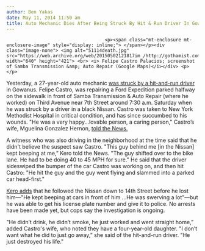 ```yaml
---
author: Ben Yakas
date: May 11, 2014 11:50 am
title: Auto Mechanic Dies After Being Struck By Hit & Run Driver In Gowanus
---
```


	
										<p><span class="mt-enclosure mt-enclosure-image" style="display: inline;"> </span></p><div class="image-none"> <img alt="51114death.jpg" src="https://web.archive.org/web/20150502121817im_/http://gothamist.com/attachments/byakas/51114death.jpg" width="640" height="421"> <br> <i> Felipe Castro Palacios; screenshot of Samba Transmission &amp; Auto Repair (Google Maps)</i></div> <p></p>

<p>Yesterday, a 27-year-old auto mechanic <a href="https://web.archive.org/web/20150502121817/http://gothamist.com/2014/05/10/27-yr-old_in_critical_condition_aft.php">was struck by a hit-and-run driver</a> in Gowanus. Felipe Castro, was repairing a Ford Expedition parked halfway on the sidewalk in front of Samba Transmission &amp; Auto Repair (where he worked) on Third Avenue near 7th Street around 7:30 a.m. Saturday when he was struck by a driver in a black Nissan. Castro was taken to New York Methodist Hospital in critical condition, and has since succumbed to his wounds. &quot;He was a very happy...lovable person, a caring person,&quot; Castro&#x2019;s wife, Mguelina Gonzalez Hernon, <a href="https://web.archive.org/web/20150502121817/http://www.nydailynews.com/new-york/nyc-crime/man-clings-life-hit-and-run-accident-article-1.1787255">told the News.</a></p>

<p>A witness who was also driving in the neighborhood at the time said that he didn&apos;t believe the suspect saw Castro. &quot;This guy behind me [in the Nissan] kept beeping at me,&#x201D; Kero told the News. &quot;The guy shifted over to the bike lane. He had to be doing 40 to 45 MPH for sure.&quot; He said that the driver sideswiped the bumper of the car Castro was working on, and then hit Castro: &quot;He hit the guy and the guy went flying and slammed into a parked car head-first.&quot;</p>

<p><a href="https://web.archive.org/web/20150502121817/http://nypost.com/2014/05/10/man-fighting-for-his-life-after-hit-and-run-in-brooklyn/">Kero adds</a> that he followed the Nissan down to 14th Street before he lost him&#x2014;&quot;He kept beeping at cars in front of him ...He was swerving a lot&quot;&#x2014;but he was able to get his license plate number and give it to police. No arrests have been made yet, but cops say the investigation is ongoing.</p>

<p>&quot;He didn&#x2019;t drink, he didn&#x2019;t smoke, he just worked and went straight home,&#x201D; added Castro&apos;s wife, who noted they have a four-year-old daughter. &quot;I don&#x2019;t want what he did to just go away,&#x201D; she said of the hit-and-run driver. &quot;He just destroyed his life.&quot;</p>					
										
									
				